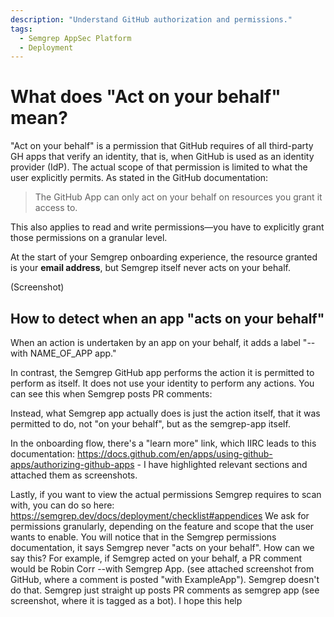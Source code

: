 ```yaml
---
description: "Understand GitHub authorization and permissions."
tags:
  - Semgrep AppSec Platform
  - Deployment
---
```


# What does "Act on your behalf" mean?

"Act on your behalf" is a permission that GitHub requires of all third-party GH apps that verify an identity, that is, when GitHub is used as an identity provider (IdP). The actual scope of that permission is limited to what the user explicitly permits. As stated in the GitHub documentation:

> The GitHub App can only act on your behalf on resources you grant it access to.

This also applies to read and write permissions&mdash;you have to explicitly grant those permissions on a granular level.

At the start of your Semgrep onboarding experience, the resource granted is your **email address**, but Semgrep itself never acts on your behalf.

(Screenshot)

## How to detect when an app "acts on your behalf"

When an action is undertaken by an app on your behalf, it adds a label "-- with NAME_OF_APP app." 

In contrast, the Semgrep GitHub app performs the action it is permitted to perform as itself. It does not use your identity to perform any actions. You can see this when Semgrep posts PR comments:

Instead, what Semgrep app actually does is just the action itself, that it was permitted to do, not "on your behalf", but as the semgrep-app itself.

In the onboarding flow, there's a "learn more" link, which IIRC leads to this documentation: https://docs.github.com/en/apps/using-github-apps/authorizing-github-apps - I have highlighted relevant sections and attached them as screenshots.

Lastly, if you want to view the actual permissions Semgrep requires to scan with, you can do so here: https://semgrep.dev/docs/deployment/checklist#appendices
We ask for permissions granularly, depending on the feature and scope that the user wants to enable.
You will notice that in the Semgrep permissions documentation, it says Semgrep never "acts on your behalf". How can we say this? For example, if Semgrep acted on your behalf, a PR comment would be Robin Corr --with Semgrep App. (see attached screenshot from GitHub, where a comment is posted "with ExampleApp"). Semgrep doesn't do that. Semgrep just straight up posts PR comments as semgrep app (see screenshot, where it is tagged as a bot).
I hope this help
